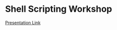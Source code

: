 # Shell Scripting Workshop

[Presentation Link](https://docs.google.com/presentation/d/13tUqKrzSAmmNsk6xOqG3kO8n3LurlLJy/edit?usp=share_link&ouid=111324508112685664354&rtpof=true&sd=true)
